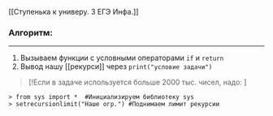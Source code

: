 [[Ступенька к универу. 3 ЕГЭ Инфа.]]

### Алгоритм:
---
1.  Вызываем функции с условными операторами `if` и `return`
2.  Вывод нашу [[рекурси]] через `print("условие задачи")`

> [!Если в задаче используется больше 2000 тыс. чисел, надо: ]
```
> from sys import *  #Инициализируем библиотеку sys
> setrecursionlimit("Наше огр.") #Поднимаем лимит рекурсии
```

